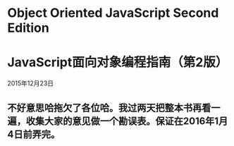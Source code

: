 # Object Oriented JavaScript Second Edition
# JavaScript面向对象编程指南（第2版）

2015年12月23日
## 不好意思哈拖欠了各位哈。我过两天把整本书再看一遍，收集大家的意见做一个勘误表。保证在2016年1月4日前弄完。
